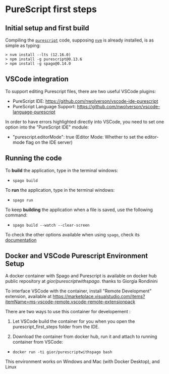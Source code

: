 # PureScript first steps

## Initial setup and first build

Compiling the [`purescript`](http://www.purescript.org) code, supposing [`nvm`](http://nvm.sh) is already installed, is as simple as typing:

    > nvm install --lts (12.16.0)
    > npm install -g purescript@0.13.6
    > npm install -g spago@0.14.0

## VSCode integration

To support editing Purescript files, there are two useful VSCode plugins:
- PureScript IDE: https://github.com/nwolverson/vscode-ide-purescript
- PureScript Language Support: https://github.com/nwolverson/vscode-language-purescript

In order to have errors highlighted directly into VSCode, you need to set one option into the "PureScript IDE" module:
- "purescript.editorMode": true (Editor Mode: Whether to set the editor-mode flag on the IDE server)

## Running the code
To **build** the application, type in the terminal windows:
- `spago build`

To **run** the application, type in the terminal windows:
- `spago run`

To keep **building** the application when a file is saved, use the following command:
- `spago build --watch --clear-screen`

To check the other options available when using `spago`, check its [documentation](https://github.com/purescript/spago#build-and-run-my-project)

## Docker and VSCode Purescript Environment Setup

A docker container with Spago and Purescript is available on docker hub public repository at *gior/purescriptwithspago*. thanks to Giorgia Rondinini

To interface VSCode with the container, install "Remote Development" extension, available at https://marketplace.visualstudio.com/items?itemName=ms-vscode-remote.vscode-remote-extensionpack

There are two ways to use this container for developement :

1. Let VSCode build the container for you when you open the purescript_first_steps folder from the IDE.

2. Download the container from docker hub, run it and attach to running container from VSCode:
- `docker run -ti gior/purescriptwithspago bash`


This environment works on Windows and Mac (with Docker Desktop), and Linux


